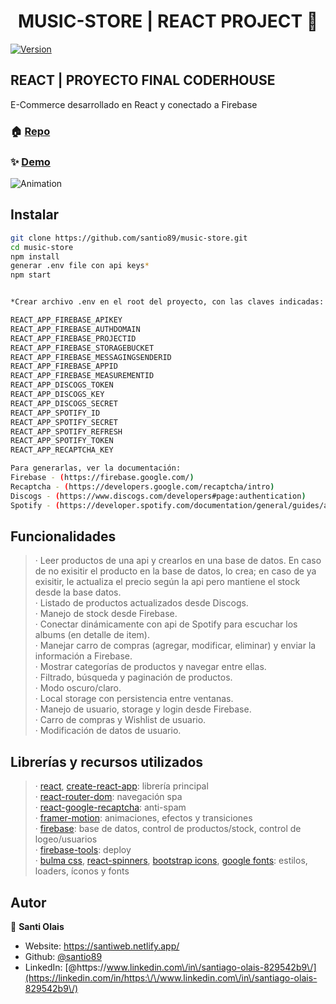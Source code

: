 <h1 align="center">MUSIC-STORE | REACT PROJECT 👋</h1>
<p>
  <a href="https://www.npmjs.com/package/music-store" target="_blank">
    <img alt="Version" src="https://img.shields.io/npm/v/music-store.svg">
  </a>
</p>

<h2>REACT | PROYECTO FINAL CODERHOUSE</h2>
<p>E-Commerce desarrollado en React y conectado a Firebase</p>

### 🏠 [Repo](https://github.com/santio89/music-store)
### ✨ [Demo](https://music-store-firebase.web.app/)


![Animation](https://github.com/santio89/music-store/blob/master/src/assets/musicstoregif.gif)


## Instalar

```sh
git clone https://github.com/santio89/music-store.git
cd music-store
npm install
generar .env file con api keys*
npm start


*Crear archivo .env en el root del proyecto, con las claves indicadas:

REACT_APP_FIREBASE_APIKEY
REACT_APP_FIREBASE_AUTHDOMAIN
REACT_APP_FIREBASE_PROJECTID
REACT_APP_FIREBASE_STORAGEBUCKET 
REACT_APP_FIREBASE_MESSAGINGSENDERID
REACT_APP_FIREBASE_APPID 
REACT_APP_FIREBASE_MEASUREMENTID
REACT_APP_DISCOGS_TOKEN
REACT_APP_DISCOGS_KEY
REACT_APP_DISCOGS_SECRET 
REACT_APP_SPOTIFY_ID
REACT_APP_SPOTIFY_SECRET
REACT_APP_SPOTIFY_REFRESH
REACT_APP_SPOTIFY_TOKEN
REACT_APP_RECAPTCHA_KEY

Para generarlas, ver la documentación: 
Firebase - (https://firebase.google.com/)
Recaptcha - (https://developers.google.com/recaptcha/intro)
Discogs - (https://www.discogs.com/developers#page:authentication)
Spotify - (https://developer.spotify.com/documentation/general/guides/authorization/app-settings/)
```

## Funcionalidades

>· Leer productos de una api y crearlos en una base de datos. En caso de no exisitir el producto en la base de datos, lo crea; en caso de ya exisitir, le actualiza el precio según la api pero mantiene el stock desde la base datos.
><br/>· Listado de productos actualizados desde Discogs.
><br/>· Manejo de stock desde Firebase.
><br/>· Conectar dinámicamente con api de Spotify para escuchar los albums (en detalle de item).
><br/>· Manejar carro de compras (agregar, modificar, eliminar) y enviar la información a Firebase.
><br/>· Mostrar categorías de productos y navegar entre ellas.
><br/>· Filtrado, búsqueda y paginación de productos.
><br/>· Modo oscuro/claro.
><br/>· Local storage con persistencia entre ventanas.
><br/>· Manejo de usuario, storage y login desde Firebase.
><br/>· Carro de compras y Wishlist de usuario.
><br/>· Modificación de datos de usuario.


## Librerías y recursos utilizados

>· [react](https://www.npmjs.com/package/react), [create-react-app](https://www.npmjs.com/package/create-react-app): librería principal
><br/>· [react-router-dom](https://www.npmjs.com/package/react-router-dom): navegación spa
><br/>· [react-google-recaptcha](https://www.npmjs.com/package/react-google-recaptcha): anti-spam
><br/>· [framer-motion](https://www.npmjs.com/package/framer-motion): animaciones, efectos y transiciones
><br/>· [firebase](https://www.npmjs.com/package/firebase): base de datos, control de productos/stock, control de logeo/usuarios
><br/>· [firebase-tools](https://www.npmjs.com/package/firebase-tools): deploy
><br/>· [bulma css](https://www.npmjs.com/package/bulma), [react-spinners](https://www.npmjs.com/package/react-spinners), [bootstrap icons](https://icons.getbootstrap.com/), [google fonts](https://fonts.google.com/): estilos, loaders, íconos y fonts


## Autor

👤 **Santi Olais**

* Website: https://santiweb.netlify.app/
* Github: [@santio89](https://github.com/santio89)
* LinkedIn: [@https:\/\/www.linkedin.com\/in\/santiago-olais-829542b9\/](https://linkedin.com/in/https:\/\/www.linkedin.com\/in\/santiago-olais-829542b9\/)

